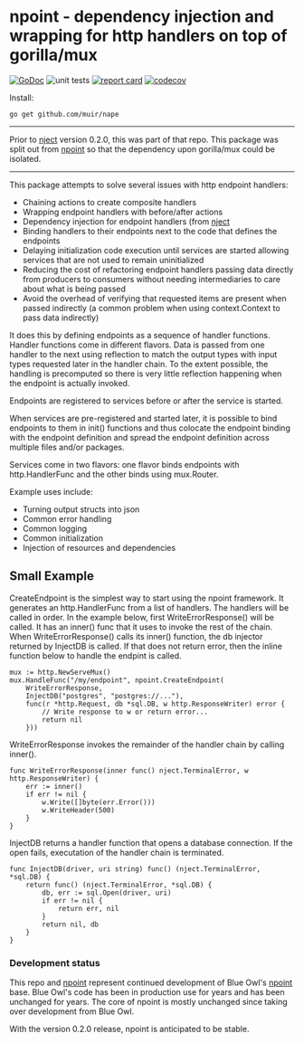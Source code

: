 # npoint - dependency injection and wrapping for http handlers on top of gorilla/mux

[![GoDoc](https://godoc.org/github.com/muir/nape?status.png)](https://pkg.go.dev/github.com/muir/nape)
![unit tests](https://github.com/muir/nape/actions/workflows/go.yml/badge.svg)
[![report card](https://goreportcard.com/badge/github.com/muir/nape)](https://goreportcard.com/report/github.com/muir/nape)
[![codecov](https://codecov.io/gh/muir/nape/branch/main/graph/badge.svg)](https://codecov.io/gh/muir/nape)

Install:

	go get github.com/muir/nape

---

Prior to [nject](https://github.com/muir/nject) version 0.2.0, this was part of that repo.
This package was split out from [npoint](https://github.com/muir/npoint) so that the
dependency upon gorilla/mux could be isolated.

---

This package attempts to solve several issues with http endpoint handlers:

 * Chaining actions to create composite handlers 
 * Wrapping endpoint handlers with before/after actions
 * Dependency injection for endpoint handlers (from [nject](https://github.com/muir/nject)
 * Binding handlers to their endpoints next to the code that defines the endpoints
 * Delaying initialization code execution until services are started allowing services that are not used to remain uninitialized
 * Reducing the cost of refactoring endpoint handlers passing data directly from producers to consumers without needing intermediaries to care about what is being passed
 * Avoid the overhead of verifying that requested items are present when passed indirectly (a common problem when using context.Context to pass data indirectly)

It does this by defining endpoints as a sequence of handler functions.  Handler functions
come in different flavors.  Data is passed from one handler to the next using reflection to 
match the output types with input types requested later in the handler chain.  To the extent
possible, the handling is precomputed so there is very little reflection happening when the
endpoint is actually invoked.

Endpoints are registered to services before or after the service is started.

When services are pre-registered and started later, it is possible to bind endpoints
to them in init() functions and thus colocate the endpoint binding with the endpoint
definition and spread the endpoint definition across multiple files and/or packages.

Services come in two flavors: one flavor binds endpoints with http.HandlerFunc and the
other binds using mux.Router.  

Example uses include:

 * Turning output structs into json
 * Common error handling
 * Common logging
 * Common initialization
 * Injection of resources and dependencies

## Small Example

CreateEndpoint is the simplest way to start using the npoint framework.  It
generates an http.HandlerFunc from a list of handlers.  The handlers will be called
in order.   In the example below, first WriteErrorResponse() will be called.  It
has an inner() func that it uses to invoke the rest of the chain.  When 
WriteErrorResponse() calls its inner() function, the db injector returned by
InjectDB is called.  If that does not return error, then the inline function below
to handle the endpint is called.  

	mux := http.NewServeMux()
	mux.HandleFunc("/my/endpoint", npoint.CreateEndpoint(
		WriteErrorResponse,
		InjectDB("postgres", "postgres://..."),
		func(r *http.Request, db *sql.DB, w http.ResponseWriter) error {
			// Write response to w or return error...
			return nil
		}))

WriteErrorResponse invokes the remainder of the handler chain by calling inner().

	func WriteErrorResponse(inner func() nject.TerminalError, w http.ResponseWriter) {
		err := inner()
		if err != nil {
			w.Write([]byte(err.Error()))
			w.WriteHeader(500)
		}
	}

InjectDB returns a handler function that opens a database connection.   If the open
fails, executation of the handler chain is terminated.

	func InjectDB(driver, uri string) func() (nject.TerminalError, *sql.DB) {
		return func() (nject.TerminalError, *sql.DB) {
			db, err := sql.Open(driver, uri)
			if err != nil {
				return err, nil
			}
			return nil, db
		}
	}

### Development status

This repo and [npoint](https://github.com/muir/npoint) represent continued development of Blue Owl's 
[npoint](https://github.com/BlueOwlOpenSource/nject/npoint) base.  Blue Owl's code
has been in production use for years and has been unchanged for years.
The core of npoint is mostly unchanged since taking over development from Blue Owl.

With the version 0.2.0 release, npoint is anticipated to be stable.

